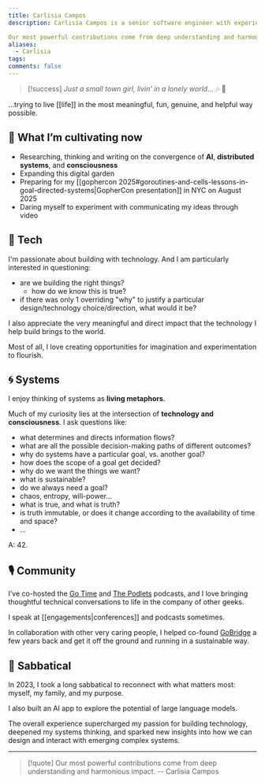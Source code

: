 ```yaml
---
title: Carlisia Campos
description: Carlisia Campos is a senior software engineer with experience in Go, distributed systems, Cloud Native technologies, and AI-aligned systems such as Model Context Protocol (MCP) servers. She is passionate about bridging the gap between complex technical concepts and intuitive mental models. Her work and research explore how ideas from biological and goal-directed systems can inform software design.

Our most powerful contributions come from deep understanding and harmonious impact. -- Carlisia Campos
aliases:
  - Carlisia
tags:
comments: false
---
```


> [!success] _Just a small town girl, livin’ in a lonely world…_ 🎶 🎼

...trying to live [[life]] in the most meaningful, fun, genuine, and helpful way possible.

## 🌿 What I’m cultivating now

- Researching, thinking and writing on the convergence of **AI**, **distributed systems**, and **consciousness**
- Expanding this digital garden
- Preparing for my [[gophercon 2025#goroutines-and-cells-lessons-in-goal-directed-systems|GopherCon presentation]] in NYC on August 2025
- Daring myself to experiment with communicating my ideas through video

## 🧠 Tech

I'm passionate about building with technology. And I am particularly interested in questioning:

- are we building the right things?
  - how do we know this is true?
- if there was only 1 overriding "why" to justify a particular design/technology choice/direction, what would it be?

I also appreciate the very meaningful and direct impact that the technology I help build brings to the world.

Most of all, I love creating opportunities for imagination and experimentation to flourish.

## 🌀 Systems

I enjoy thinking of systems as **living metaphors**.

Much of my curiosity lies at the intersection of **technology and consciousness**. I ask questions like:

- what determines and directs information flows?
- what are all the possible decision-making paths of different outcomes?
- why do systems have a particular goal, vs. another goal?
- how does the scope of a goal get decided?
- why do we want the things we want?
- what is sustainable?
- do we always need a goal?
- chaos, entropy, will-power...
- what is true, and what is truth?
- is truth immutable, or does it change according to the availability of time and space?
- ...

A: 42.

## 🎙 Community

I’ve co-hosted the [Go Time](https://changelog.com/person/carlisia) and [The Podlets](https://www.thepodlets.io/) podcasts, and I love bringing thoughtful technical conversations to life in the company of other geeks.

I speak at [[engagements|conferences]] and podcasts sometimes.

In collaboration with other very caring people, I helped co-found [GoBridge](https://gobridge.org/) a few years back and get it off the ground and running in a sustainable way.

## 🧭 Sabbatical

In 2023, I took a long sabbatical to reconnect with what matters most: myself, my family, and my purpose.

I also built an AI app to explore the potential of large language models.

The overall experience supercharged my passion for building technology, deepened my systems thinking, and sparked new insights into how we can design and interact with emerging complex systems.

---

> [!quote]
> Our most powerful contributions come from deep understanding and harmonious impact. -- Carlisia Campos
